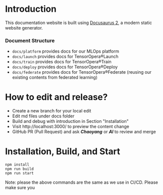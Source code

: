 # Introduction

This documentation website is built using [Docusaurus 2](https://docusaurus.io/), a modern static website generator.

### Document Structure

- `docs/platform` provides docs for our MLOps platform
- `docs/launch` provides docs for TensorOpera®Launch
- `docs/train` provides docs for TensorOpera®Train
- `docs/deploy` provides docs for TensorOpera®Deploy
- `docs/federate` provides docs for TensorOpera®Federate (reusing our existing contents from federated learning)

# How to edit and release?

- Create a new branch for your local edit
- Edit md files under docs folder
- Build and debug with introduction in Section "Installation"
- Visit http://localhost:3000/ to preview the content change
- GitHub PR (Pull Request) and ask _**Chaoyang**_ or _**Al**_ to review and merge

# Installation, Build, and Start

```
npm install 
npm run build
npm run start
```
Note: please the above commands are the same as we use in CI/CD. Please make sure you 
